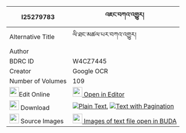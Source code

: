 |I25279783|འཇང་བཀའ་འགྱུར། 
| --- | --- 
|Alternative Title |ལི་ཐང་མཚལ་པར་བཀའ་འགྱུར།
|Author | 
|BDRC ID | W4CZ7445
|Creator | Google OCR
|Number of Volumes| 109
|<img width="25" src="https://img.icons8.com/color/25/000000/edit-property.png">Edit Online| [<img width="25" src="https://avatars.githubusercontent.com/u/45091458?s=200&v=4"> Open in Editor](http://editor.openpecha.org/I25279783)
|<img width="25" src="https://img.icons8.com/fluent/48/000000/download-2.png"/>  Download | [![](https://img.icons8.com/color/20/000000/txt.png)Plain Text](https://github.com/Openpecha/I25279783/releases/download/v2/jang_kagyur_plain_I25279783.zip), [![](https://img.icons8.com/color/20/000000/txt.png)Text with Pagination](https://github.com/Openpecha/I25279783/releases/download/v2/jang_kagyur_pages_I25279783.zip)
|<img width="25" src="https://img.icons8.com/plasticine/100/000000/pictures-folder.png"/>  Source Images | [<img width="25" src="https://library.bdrc.io/icons/BUDA-small.svg"> Images of text file open in BUDA](https://library.bdrc.io/show/bdr:W4CZ7445)